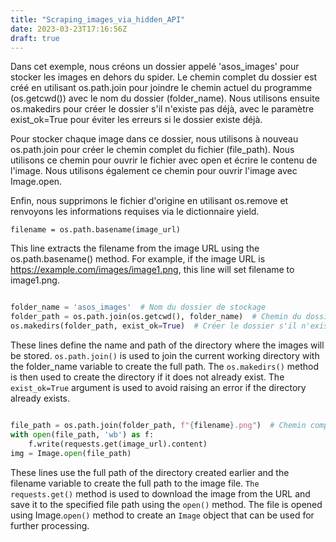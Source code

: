 ```yaml
---
title: "Scraping_images_via_hidden_API"
date: 2023-03-23T17:16:56Z
draft: true
---
```



Dans cet exemple, nous créons un dossier appelé 'asos_images' pour stocker les images en dehors du spider. Le chemin complet du dossier est créé en utilisant os.path.join pour joindre le chemin actuel du programme (os.getcwd()) avec le nom du dossier (folder_name). Nous utilisons ensuite os.makedirs pour créer le dossier s'il n'existe pas déjà, avec le paramètre exist_ok=True pour éviter les erreurs si le dossier existe déjà.

Pour stocker chaque image dans ce dossier, nous utilisons à nouveau os.path.join pour créer le chemin complet du fichier (file_path). Nous utilisons ce chemin pour ouvrir le fichier avec open et écrire le contenu de l'image. Nous utilisons également ce chemin pour ouvrir l'image avec Image.open.

Enfin, nous supprimons le fichier d'origine en utilisant os.remove et renvoyons les informations requises via le dictionnaire yield.


`filename = os.path.basename(image_url)`

This line extracts the filename from the image URL using the os.path.basename() method. For example, if the image URL is https://example.com/images/image1.png, this line will set filename to image1.png.

```python

folder_name = 'asos_images'  # Nom du dossier de stockage 
folder_path = os.path.join(os.getcwd(), folder_name)  # Chemin du dossier de stockage
os.makedirs(folder_path, exist_ok=True)  # Créer le dossier s'il n'existe pas


```

These lines define the name and path of the directory where the images will be stored. `os.path.join()` is used to join the current working directory with the folder_name variable to create the full path. The `os.makedirs()` method is then used to create the directory if it does not already exist. The `exist_ok=True` argument is used to avoid raising an error if the directory already exists.


```python

file_path = os.path.join(folder_path, f"{filename}.png")  # Chemin complet du fichier
with open(file_path, 'wb') as f:
    f.write(requests.get(image_url).content)
img = Image.open(file_path)

```
These lines use the full path of the directory created earlier and the filename variable to create the full path to the image file. `The requests.get()` method is used to download the image from the URL and save it to the specified file path using the `open()` method. The file is opened using Image.`open()` method to create an `Image` object that can be used for further processing.
